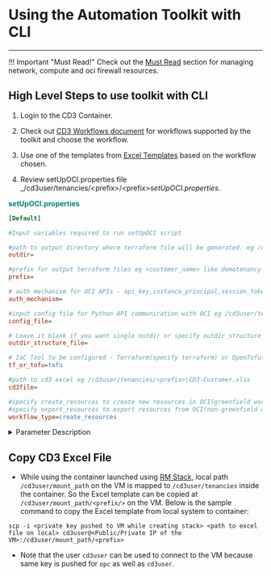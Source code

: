 # **Using the Automation Toolkit with CLI**
---
!!! Important "Must Read!"
    Check out the <a href="../must-read-prerequisites"><u>Must Read</u></a> section for managing network, compute and oci firewall resources.

## High Level Steps to use toolkit with CLI

1. Login to the CD3 Container.

2. Check out <a href="../cd3workflows"><u>CD3 Workflows document</u></a> for workflows supported by the toolkit and choose the workflow.

3. Use one of the templates from <a href="../excel-templates"><u>Excel Templates</u></a> based on the workflow chosen.

4. Review setUpOCI.properties file _/cd3user/tenancies/<prefix\>/<prefix\>_setUpOCI.properties_.

<span style="color: teal;"><b>setUpOCI.properties</b></span>
```ini
[Default]

#Input variables required to run setUpOCI script

#path to output directory where terraform file will be generated. eg /cd3user/tenancies/<prefix>/terraform_files
outdir=

#prefix for output terraform files eg <customer_name> like demotenancy
prefix=

# auth mechanism for OCI APIs - api_key,instance_principal,session_token
auth_mechanism=

#input config file for Python API communication with OCI eg /cd3user/tenancies/<prefix>/.config_files/<prefix>_config;
config_file=

# Leave it blank if you want single outdir or specify outdir_structure_file.properties containing directory structure for OCI services.
outdir_structure_file=

# IaC Tool to be configured - Terraform(specify terraform) or OpenTofu(specify tofu)
tf_or_tofu=tofu

#path to cd3 excel eg /cd3user/tenancies/<prefix>\CD3-Customer.xlsx
cd3file=

#specify create_resources to create new resources in OCI(greenfield workflow)
#specify export_resources to export resources from OCI(non-greenfield workflow)
workflow_type=create_resources
```


<details>
    <summary> Parameter Description </summary>
    <table>
        <tr>
            <th>Variable</th>
            <th>Description</th>
            <th>Example</th>
        </tr>
        <tr>
            <td>outdir</td>
            <td>Path to output directory where terraform files will be generated</td>
            <td>/cd3user/tenancies/demo/terraform_files</td>
        </tr>
        <tr>
            <td>prefix</td>
            <td>Prefix for output terraform files</td>
            <td>\</td>
        </tr>
        <tr>
            <td>auth_mechanism</td>
            <td>Authentication Mechanism for OCI APIs</td>
            <td>api_key</td>
        </tr>
        <tr>
            <td>config_file</td>
            <td>Python config file	</td>
            <td>/cd3user/tenancies/demo/.config_files/_config</td>
        </tr>
        <tr>
            <td>outdir_structure_file</td>
            <td>Parameter specifying single outdir or different for different services</td>
            <td>Blank or _outdir_structure_file.properties</td>
        </tr>
        <tr>
            <td>tf_or_tofu</td>
            <td>IaC Tool to be configured - Terraform or OpenTofu</td>
            <td>terraform or tofu</td>
        </tr>
        <tr>
            <td>cd3file</td>
            <td>Path to the Excel input file</td>
            <td>/cd3user/tenancies/demo/CD3demo.xlsx</td>
        </tr>
        <tr>
            <td>workflow_type</td>
            <td>Create Resources in OCI or Export Resources from OCI</td>
            <td>create_resources or export_resources</td>
        </tr>
    </table>
</details>



## Copy CD3 Excel File

* While using the container launched using <a href="../launch-from-rmstack"><u>RM Stack</u></a>, local path `/cd3user/mount_path` on the VM is mapped to `/cd3user/tenancies` inside the container. So the Excel template can be copied at `/cd3user/mount_path/<prefix/>` on the VM. Below is the sample command to copy the Excel template from local system to container:
```
scp -i <private key pushed to VM while creating stack> <path to excel file on local> cd3user@<Public/Private IP of the VM>:/cd3user/mount_path/<prefix>
``` 

* Note that the user `cd3user` can be used to connect to the VM because same key is pushed for `opc` as well as `cd3user`.